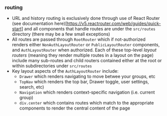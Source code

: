 ### routing
- URL and history routing is exclusively done through use of React Router (see documentation here)[https://v5.reactrouter.com/web/guides/quick-start] and all components that handle routes are under the `src/routes` directory (there may be a few small exceptions)
- All routes are passed through `RootRouter` which if not-authorized renders either `NonAuthLayoutRouter` or `PublicLayoutRouter` components, and `AuthLayoutRouter` when authorized. Each of these top-level *layout routers* (meaning they render multiple routes in a layout on the page) include many sub-routes and child routers contained either at the root or within subdirectories under `src/routes`
- Key layout aspects of the `AuthLayoutRouter` include:
    - `Drawer` which renders navigating to move betwee your groups, etc
    - `TopNav` which renders the top bar, Drawer toggle, user settings, search, etc)
    - `Navigation` which renders context-specific navigation (i.e. current group)
    - `div.center` which contains routes which match to the appropriate components to render the central content of the page
